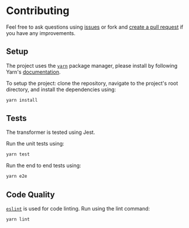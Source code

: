 # Contributing

Feel free to ask questions using [issues](https://github.com/cpcwood/jest-erb-transformer/issues) or fork and [create a pull request](https://github.com/cpcwood/jest-erb-transformer/compare) if you have any improvements.

## Setup

The project uses the [`yarn`](https://yarnpkg.com/) package manager, please install by following Yarn's [documentation](https://yarnpkg.com/getting-started/install).

To setup the project: clone the repository, navigate to the project's root directory, and install the dependencies using:

```sh
yarn install
```

## Tests

The transformer is tested using Jest. 

Run the unit tests using:

```sh
yarn test
```

Run the end to end tests using:

```sh
yarn e2e
```

## Code Quality

[`eslint`](https://eslint.org/) is used for code linting. Run using the lint command:

```sh
yarn lint
```
